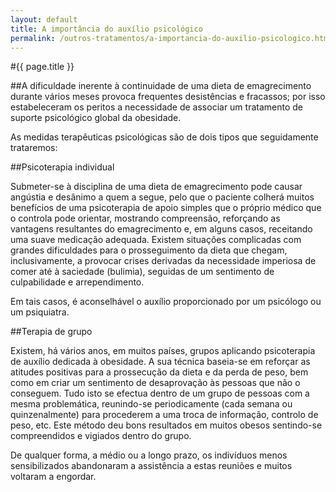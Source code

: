 ```yaml
---
layout: default
title: A importância do auxílio psicológico
permalink: /outros-tratamentos/a-importancia-do-auxilio-psicologico.html
---
```


#{{ page.title }}

##A dificuldade inerente à continuidade de uma dieta de emagrecimento durante vários meses provoca frequentes desistências e fracassos; por isso estabeleceram os peritos a necessidade de associar um tratamento de suporte psicológico global da obesidade.

As medidas terapêuticas psicológicas são de dois tipos que seguidamente trataremos:

##Psicoterapia individual

Submeter-se à disciplina de uma dieta de emagrecimento pode causar angústia e desânimo a quem a segue, pelo que o paciente colherá muitos benefícios de uma psicoterapia de apoio simples que o próprio médico que o controla pode orientar, mostrando compreensão, reforçando as vantagens resultantes do emagrecimento e, em alguns casos, receitando uma suave medicação adequada. Existem situações complicadas com grandes dificuldades para o prosseguimento da dieta que chegam, inclusivamente, a provocar crises derivadas da necessidade imperiosa de comer até à saciedade (bulimia), seguidas de um sentimento de culpabilidade e arrependimento.

Em tais casos, é aconselhável o auxílio proporcionado por um psicólogo ou um psiquiatra.

##Terapia de grupo

Existem, há vários anos, em muitos países, grupos aplicando psicoterapia de auxílio dedicada à obesidade. A sua técnica baseia-se em reforçar as atitudes positivas para a prossecução da dieta e da perda de peso, bem como em criar um sentimento de desaprovação às pessoas que não o conseguem. Tudo isto se efectua dentro de um grupo de pessoas com a mesma problemática, reunindo-se periodicamente (cada semana ou quinzenalmente) para procederem a uma troca de informação, controlo de peso, etc. Este método deu bons resultados em muitos obesos sentindo-se compreendidos e vigiados dentro do grupo.

De qualquer forma, a médio ou a longo prazo, os indivíduos menos sensibilizados abandonaram a assistência a estas reuniões e muitos voltaram a engordar.
